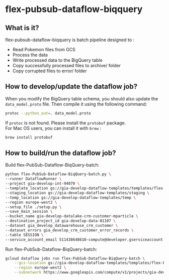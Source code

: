 # flex-pubsub-dataflow-biqquery
## What is it?
flex-pubsub-dataflow-biqquery is batch pipeline designed to : 
- Read Pokemon files from GCS
- Process the data
- Write processed data to the BigQuery table
- Copy successfully processed files to archive/ folder
- Copy corrupted files to error/ folder  
 
## How to develop/update the dataflow job?
When you modify the BigQuery table schema, you should also update the `data_model.proto` file. Then compile it using the following command:
```bash
protoc --python_out=. data_model.proto
```
  
If `protoc` is not found. Please install the `protobuf` package.  
For Mac OS users, you can install it with `brew` :
```bash
brew install protobuf
```

## How to build/run the dataflow job?
Build flex-PubSub-Dataflow-BiqQuery-batch:
```bash
python flex-PubSub-Dataflow-BiqQuery-batch.py \
--runner DataflowRunner \
--project gia-develop-int-94070 \
--template_location gs://gia-develop-dataflow-templates/templates/flex-PubSub-Dataflow-BiqQuery-batch \
--staging_location gs://gia-develop-dataflow-templates/staging \
--temp_location gs://gia-develop-dataflow-templates/temp \
--region europe-west2 \
--setup_file ./setup.py \
--save_main_session \
--bucket_name gia-develop-datalake-crm-customer-mparticle \
--destination_project_id gia-develop-data-01107 \
--dataset gia_develop_datawarehouse_crm_customer \
--dataset_errors gia_develop_crm_customer_error_records \
--table SESSION \
--service_account_email 511438648610-compute@developer.gserviceaccount.com
```

Run flex-PubSub-Dataflow-BiqQuery-batch:
```bash
gcloud dataflow jobs run flex-PubSub-Dataflow-BiqQuery-batch \
    --gcs-location gs://gia-develop-dataflow-templates/templates/flex-PubSub-Dataflow-BiqQuery-batch \
    --region europe-west2 \
    --subnetwork https://www.googleapis.com/compute/v1/projects/gia-develop-host-54723/regions/europe-west2/subnetworks/gia-develop-europe-west2-subnet
```
